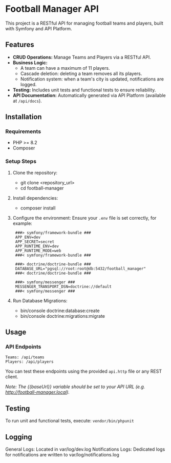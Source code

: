 # Football Manager API

This project is a RESTful API for managing football teams and players, built with Symfony and API Platform.

## Features

- **CRUD Operations:** Manage Teams and Players via a RESTful API.
- **Business Logic:**
    - A team can have a maximum of 11 players.
    - Cascade deletion: deleting a team removes all its players.
    - Notification system: when a team's city is updated, notifications are logged.
- **Testing:** Includes unit tests and functional tests to ensure reliability.
- **API Documentation:** Automatically generated via API Platform (available at `/api/docs`).

## Installation

### Requirements

- PHP >= 8.2
- Composer

### Setup Steps

1. Clone the repository:
   - git clone <repository_url>
   - cd football-manager

2. Install dependencies:
   - composer install

3. Configure the environment: Ensure your `.env` file is set correctly, for example:

        ###> symfony/framework-bundle ###
        APP_ENV=dev
        APP_SECRET=secret
        APP_RUNTIME_ENV=dev
        APP_RUNTIME_MODE=web
        ###< symfony/framework-bundle ###
        
        ###> doctrine/doctrine-bundle ###
        DATABASE_URL="pgsql://root:root@db:5432/football_manager"
        ###< doctrine/doctrine-bundle ###
        
        ###> symfony/messenger ###
        MESSENGER_TRANSPORT_DSN=doctrine://default
        ###< symfony/messenger ###

4. Run Database Migrations:
   - bin/console doctrine:database:create
   - bin/console doctrine:migrations:migrate


## Usage
### API Endpoints
    Teams: /api/teams
    Players: /api/players

You can test these endpoints using the provided `api.http` file or any REST client.

_Note: The {{baseUrl}} variable should be set to your API URL (e.g. http://football-manager.local)._

## Testing
To run unit and functional tests, execute: `vendor/bin/phpunit`

## Logging
General Logs: Located in var/log/dev.log
Notifications Logs: Dedicated logs for notifications are written to var/log/notifications.log 

